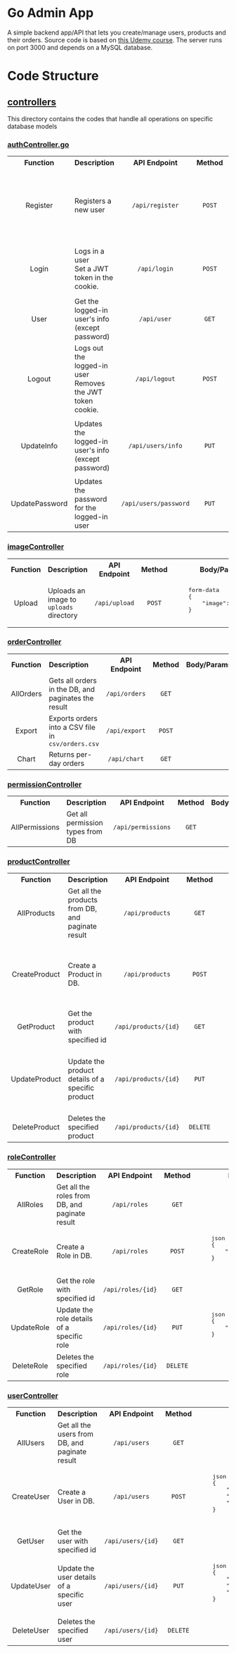 # Go Admin App
A simple backend app/API that lets you create/manage users, products and their orders. Source code is based on [this Udemy course](https://udemy.com/course/the-complete-react-golang-course). The server runs on port 3000 and depends on a MySQL database.

# Code Structure
## [controllers](./controllers)
This directory contains the codes that handle all operations on specific database models

### [authController.go](./controllers/authController.go)
<style>
    th, .function, .api-endpoint, .method{
        text-align: center;
    }
    .description, .body-params{
        text-align: left;
    }
    .description {
        width: 15em;

    }
</style>
<table>
<tr>
    <th>Function</th>
    <th class="description">Description</th>
    <th>API Endpoint</th>
    <th>Method</th>
    <th>Body/Params</th>
</tr>

<!-- Data Begins -->
<tr>
    <td class="function">Register</td>
    <td class="description">Registers a new user</td>
    <td class="api-endpoint"><code>/api/register</code></td>
    <td class="method"><code>POST</code></td>
    <td class="body-params">
    <pre class="body-params">
    json
    {
        "first_name": "Harry",
        "last_name": "Potter",
        "email": "hjp@hogwarts.edu",
        "password": "patronus",
        "password_confirm": "patronus"
    }
    </pre>
    </td>
</tr>
<tr>
    <td class="function">Login</td>
    <td class="description">
    Logs in a user</br>
    Set a JWT token in the cookie.
    </td>
    <td class="api-endpoint"><code>/api/login</code></td>
    <td class="method"><code>POST</code></td>
    <td class="body-params">
    <pre class="body-params">
    json
    {
        "email": "hjp@hogwarts.edu",
        "password": "patronus",
    }
    </pre>
    </td>
</tr>
<tr>
    <td class="function">User</td>
    <td class="description">Get the logged-in user's info (except password)</td>
    <td class="api-endpoint"><code>/api/user</code></td>
    <td class="method"><code>GET</code></td>
    <td class="body-params">
    <pre></pre>
    </td>
</tr>
<tr>
    <td class="function">Logout</td>
    <td class="description">
    Logs out the logged-in user</br>
    Removes the JWT token cookie.
    </td>
    <td class="api-endpoint"><code>/api/logout</code></td>
    <td class="method"><code>POST</code></td>
    <td class="body-params">
    <pre></pre>
    </td>
</tr>
<tr>
    <td class="function">UpdateInfo</td>
    <td class="description">Updates the logged-in user's info (except password)</td>
    <td class="api-endpoint"><code>/api/users/info</code></td>
    <td class="method"><code>PUT</code></td>
    <td class="body-params">
    <pre class="body-params">
    json
    {
        "first_name": "Harry",
        "last_name": "Potter",
        "email": "hjp@hogwarts.edu",
    }
    </pre>
    </td>
</tr>
<tr>
    <td class="function">UpdatePassword</td>
    <td class="description">Updates the password for the logged-in user</td>
    <td class="api-endpoint"><code>/api/users/password</code></td>
    <td class="method"><code>PUT</code></td>
    <td class="body-params">
    <pre class="body-params">
    json
    {
        "password": "crucio",
        "password_confirm": "crucio"
    }
    </pre>
    </td>
</tr>
<!-- Data Ends -->
</table>

### [imageController](./controllers/imageController.go)
<table>
<tr>
    <th>Function</th>
    <th class="description">Description</th>
    <th>API Endpoint</th>
    <th>Method</th>
    <th>Body/Params</th>
</tr>

<!-- Data Begins -->
<tr>
    <td class="function">Upload</td>
    <td class="description">Uploads an image to <code>uploads</code> directory</td>
    <td class="api-endpoint"><code>/api/upload</code></td>
    <td class="method"><code>POST</code></td>
    <td class="body-params">
    <pre class="body-params">
    form-data
    {
        "image": "file_blob"
    }
    </pre>
    </td>
</tr>
<!-- Data Ends -->
</table>

### [orderController](./controllers/orderController.go)
<table>
<tr>
    <th>Function</th>
    <th class="description">Description</th>
    <th>API Endpoint</th>
    <th>Method</th>
    <th>Body/Params</th>
</tr>

<!-- Data Begins -->
<tr>
    <td class="function">AllOrders</td>
    <td class="description">Gets all orders in the DB, and paginates the result</td>
    <td class="api-endpoint"><code>/api/orders</code></td>
    <td class="method"><code>GET</code></td>
    <td class="body-params">
    <pre></pre>
    </td>
</tr>
<tr>
    <td class="function">Export</td>
    <td class="description">Exports orders into a CSV file in <code>csv/orders.csv</code></td>
    <td class="api-endpoint"><code>/api/export</code></td>
    <td class="method"><code>POST</code></td>
    <td class="body-params">
    <pre></pre>
    </td>
</tr>
<tr>
    <td class="function">Chart</td>
    <td class="description">Returns per-day orders</td>
    <td class="api-endpoint"><code>/api/chart</code></td>
    <td class="method"><code>GET</code></td>
    <td class="body-params">
    <pre></pre>
    </td>
</tr>
<!-- Data Ends -->
</table>

### [permissionController](./controllers/permissionController.go)

<table>
<tr>
    <th>Function</th>
    <th class="description">Description</th>
    <th>API Endpoint</th>
    <th>Method</th>
    <th>Body/Params</th>
</tr>

<!-- Data Begins -->
<tr>
    <td class="function">AllPermissions</td>
    <td class="description">Get all permission types from DB</td>
    <td class="api-endpoint"><code>/api/permissions</code></td>
    <td class="method"><code>GET</code></td>
    <td class="body-params">
    <pre></pre>
    </td>
</tr>
<!-- Data Ends -->
</table>

### [productController](./controllers/productController.go)

<table>
<tr>
    <th>Function</th>
    <th class="description">Description</th>
    <th>API Endpoint</th>
    <th>Method</th>
    <th>Body/Params</th>
</tr>

<!-- Data Begins -->
<tr>
    <td class="function">AllProducts</td>
    <td class="description">Get all the products from DB, and paginate result</td>
    <td class="api-endpoint"><code>/api/products</code></td>
    <td class="method"><code>GET</code></td>
    <td class="body-params">
    <pre></pre>
    </td>
</tr>
<tr>
    <td class="function">CreateProduct</td>
    <td class="description">Create a Product in DB.</td>
    <td class="api-endpoint"><code>/api/products</code></td>
    <td class="method"><code>POST</code></td>
    <td class="body-params">
    <pre class="body-params">
    json
    {
        "title": "Wand",
        "description": "MX1000",
        "image": "not found",
        "price": 1000
    }
    </pre>
    </td>
</tr>
<tr>
    <td class="function">GetProduct</td>
    <td class="description">Get the product with specified id</td>
    <td class="api-endpoint"><code>/api/products/{id}</code></td>
    <td class="method"><code>GET</code></td>
    <td class="body-params">
    <pre></pre>
    </td>
</tr>
<tr>
    <td class="function">UpdateProduct</td>
    <td class="description">Update the product details of a specific product</td>
    <td class="api-endpoint"><code>/api/products/{id}</code></td>
    <td class="method"><code>PUT</code></td>
    <td class="body-params">
    <pre class="body-params">
    json
    {
        "title": "Wand",
        "description": "MX1000",
        "image": "not found",
        "price": 1100
    }
    </pre>
    </td>
</tr>
<tr>
    <td class="function">DeleteProduct</td>
    <td class="description">Deletes the specified product</td>
    <td class="api-endpoint"><code>/api/products/{id}</code></td>
    <td class="method"><code>DELETE</code></td>
    <td class="body-params">
    <pre></pre>
    </td>
</tr>
<!-- Data Ends -->
</table>

### [roleController](./controllers/roleController.go)

<table>
<tr>
    <th>Function</th>
    <th class="description">Description</th>
    <th>API Endpoint</th>
    <th>Method</th>
    <th>Body/Params</th>
</tr>

<!-- Data Begins -->
<tr>
    <td class="function">AllRoles</td>
    <td class="description">Get all the roles from DB, and paginate result</td>
    <td class="api-endpoint"><code>/api/roles</code></td>
    <td class="method"><code>GET</code></td>
    <td class="body-params">
    <pre></pre>
    </td>
</tr>
<tr>
    <td class="function">CreateRole</td>
    <td class="description">Create a Role in DB.</td>
    <td class="api-endpoint"><code>/api/roles</code></td>
    <td class="method"><code>POST</code></td>
    <td class="body-params">
    <pre class="body-params">
    json
    {
        "name": "Administrator"
    }
    </pre>
    </td>
</tr>
<tr>
    <td class="function">GetRole</td>
    <td class="description">Get the role with specified id</td>
    <td class="api-endpoint"><code>/api/roles/{id}</code></td>
    <td class="method"><code>GET</code></td>
    <td class="body-params">
    <pre></pre>
    </td>
</tr>
<tr>
    <td class="function">UpdateRole</td>
    <td class="description">Update the role details of a specific role</td>
    <td class="api-endpoint"><code>/api/roles/{id}</code></td>
    <td class="method"><code>PUT</code></td>
    <td class="body-params">
    <pre class="body-params">
    json
    {
        "name": "Admin",
    }
    </pre>
    </td>
</tr>
<tr>
    <td class="function">DeleteRole</td>
    <td class="description">Deletes the specified role</td>
    <td class="api-endpoint"><code>/api/roles/{id}</code></td>
    <td class="method"><code>DELETE</code></td>
    <td class="body-params">
    <pre></pre>
    </td>
</tr>
<!-- Data Ends -->
</table>

### [userController](./controllers/userController.go)

<table>
<tr>
    <th>Function</th>
    <th class="description">Description</th>
    <th>API Endpoint</th>
    <th>Method</th>
    <th>Body/Params</th>
</tr>

<!-- Data Begins -->
<tr>
    <td class="function">AllUsers</td>
    <td class="description">Get all the users from DB, and paginate result</td>
    <td class="api-endpoint"><code>/api/users</code></td>
    <td class="method"><code>GET</code></td>
    <td class="body-params">
    <pre></pre>
    </td>
</tr>
<tr>
    <td class="function">CreateUser</td>
    <td class="description">Create a User in DB.</td>
    <td class="api-endpoint"><code>/api/users</code></td>
    <td class="method"><code>POST</code></td>
    <td class="body-params">
    <pre class="body-params">
    json
    {
        "first_name": "Hermione",
        "last_name": "Granger"
        "email": "hjg@hogwarts.edu"
    }
    </pre>
    </td>
</tr>
<tr>
    <td class="function">GetUser</td>
    <td class="description">Get the user with specified id</td>
    <td class="api-endpoint"><code>/api/users/{id}</code></td>
    <td class="method"><code>GET</code></td>
    <td class="body-params">
    <pre></pre>
    </td>
</tr>
<tr>
    <td class="function">UpdateUser</td>
    <td class="description">Update the user details of a specific user</td>
    <td class="api-endpoint"><code>/api/users/{id}</code></td>
    <td class="method"><code>PUT</code></td>
    <td class="body-params">
    <pre class="body-params">
    json
    {
        "first_name": "Hermione",
        "last_name": "Granger"
        "email": "hjg@hogwarts.edu"
    }
    </pre>
    </td>
</tr>
<tr>
    <td class="function">DeleteUser</td>
    <td class="description">Deletes the specified user</td>
    <td class="api-endpoint"><code>/api/users/{id}</code></td>
    <td class="method"><code>DELETE</code></td>
    <td class="body-params">
    <pre></pre>
    </td>
</tr>
<!-- Data Ends -->
</table>

